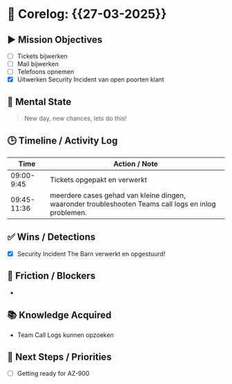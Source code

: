 # 🧠 Corelog: {{27-03-2025}}

## ▶️ Mission Objectives
- [ ] Tickets bijwerken
- [ ] Mail bijwerken
- [ ] Telefoons opnemen
- [x] Uitwerken Security Incident van open poorten klant

## 🧠 Mental State
> New day, new chances, lets do this!

## 🕒 Timeline / Activity Log
| Time       | Action / Note                          |
|------------|----------------------------------------|
| 09:00-9:45 | Tickets opgepakt en verwerkt |
| 09:45-11:36| meerdere cases gehad van kleine dingen, waaronder troubleshooten Teams call logs en inlog problemen. |

## ✅ Wins / Detections
- [x] Security Incident The Barn verwerkt en opgestuurd!

## 🛑 Friction / Blockers
- 

## 📚 Knowledge Acquired
- Team Call Logs kunnen opzoeken

## 🧭 Next Steps / Priorities
- [ ] Getting ready for AZ-900
